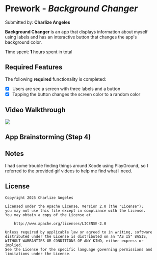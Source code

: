 # Prework - *Background Changer*

Submitted by: **Charlize Angeles**

**Background Changer** is an app that displays information about myself using labels and has an interactive button that changes the app's background color.

Time spent: **1** hours spent in total

## Required Features

The following **required** functionality is completed:

- [x] Users are see a screen with three labels and a button
- [x] Tapping the button changes the screen color to a random color
 
## Video Walkthrough

<a href="https://www.loom.com/share/4d8114c88d5540e89ed73c2aac4c7aa2">
 <img style="max-width:300px;" src="https://cdn.loom.com/sessions/thumbnails/4d8114c88d5540e89ed73c2aac4c7aa2-7f4dd9821324e592-full-play.gif">
</a>

## App Brainstorming (Step 4)



## Notes

I had some trouble finding things around Xcode using PlayGround, so I referred to the provided gif videos to help me find what I need. 

## License

    Copyright 2025 Charlize Angeles

    Licensed under the Apache License, Version 2.0 (the "License");
    you may not use this file except in compliance with the License.
    You may obtain a copy of the License at

        http://www.apache.org/licenses/LICENSE-2.0

    Unless required by applicable law or agreed to in writing, software
    distributed under the License is distributed on an "AS IS" BASIS,
    WITHOUT WARRANTIES OR CONDITIONS OF ANY KIND, either express or implied.
    See the License for the specific language governing permissions and
    limitations under the License.
